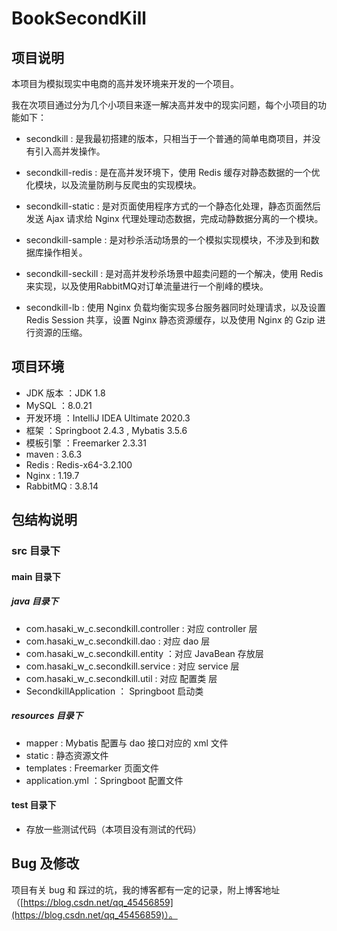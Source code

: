 # BookSecondKill

## 项目说明

本项目为模拟现实中电商的高并发环境来开发的一个项目。

我在次项目通过分为几个小项目来逐一解决高并发中的现实问题，每个小项目的功能如下：

- secondkill : 是我最初搭建的版本，只相当于一个普通的简单电商项目，并没有引入高并发操作。


- secondkill-redis : 是在高并发环境下，使用 Redis 缓存对静态数据的一个优化模块，以及流量防刷与反爬虫的实现模块。


- secondkill-static : 是对页面使用程序方式的一个静态化处理，静态页面然后发送 Ajax 请求给 Nginx 代理处理动态数据，完成动静数据分离的一个模块。	


- secondkill-sample : 是对秒杀活动场景的一个模拟实现模块，不涉及到和数据库操作相关。


- secondkill-seckill : 是对高并发秒杀场景中超卖问题的一个解决，使用 Redis 来实现，以及使用RabbitMQ对订单流量进行一个削峰的模块。


- secondkill-lb : 使用 Nginx 负载均衡实现多台服务器同时处理请求，以及设置 Redis Session 共享，设置 Nginx 静态资源缓存，以及使用 Nginx 的 Gzip 进行资源的压缩。

## 项目环境

- JDK 版本 ：JDK 1.8
- MySQL ：8.0.21
- 开发环境 ：IntelliJ IDEA Ultimate 2020.3
- 框架 ：Springboot 2.4.3  ,  Mybatis 3.5.6
- 模板引擎 ：Freemarker 2.3.31  
- maven : 3.6.3
- Redis : Redis-x64-3.2.100
- Nginx : 1.19.7
- RabbitMQ : 3.8.14

## 包结构说明

### src 目录下

#### main 目录下

##### java 目录下

- com.hasaki_w_c.secondkill.controller : 对应 controller 层
- com.hasaki_w_c.secondkill.dao : 对应 dao 层
- com.hasaki_w_c.secondkill.entity ：对应 JavaBean 存放层
- com.hasaki_w_c.secondkill.service : 对应 service 层
- com.hasaki_w_c.secondkill.util : 对应 配置类 层
- SecondkillApplication ： Springboot 启动类

##### resources 目录下

- mapper : Mybatis 配置与 dao 接口对应的 xml 文件
- static : 静态资源文件
- templates : Freemarker 页面文件
- application.yml ：Springboot 配置文件

#### test 目录下

- 存放一些测试代码（本项目没有测试的代码）

## Bug 及修改

项目有关 bug 和 踩过的坑，我的博客都有一定的记录，附上博客地址（[https://blog.csdn.net/qq_45456859](https://blog.csdn.net/qq_45456859)）。